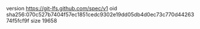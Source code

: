 version https://git-lfs.github.com/spec/v1
oid sha256:070c527b7404f57ec1851cedc9302e19dd05db4d0ec73c770d4426374f5fcf9f
size 19658
